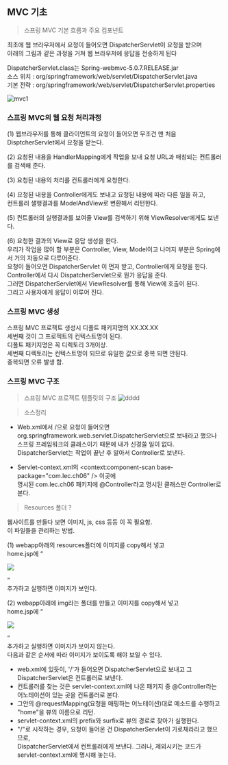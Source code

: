 ## MVC 기초

> 스프링 MVC 기본 흐름과 주요 컴포넌트

최초에 웹 브라우저에서 요청이 들어오면 DispatcherServlet이 요청을 받으며    
아래의 그림과 같은 과정을 거쳐 웹 브라우저에 응답을 전송하게 된다   

DispatcherServlet.class는 Spring-webmvc-5.0.7.RELEASE.jar   
소스 위치 : org/springframework/web/servlet/DispatcherServlet.java   
기본 전략 : org/springframework/web/servlet/DispatcherServlet.properties   

![mvc1](https://user-images.githubusercontent.com/118541186/230271925-40d95c11-43c6-453a-859b-9361f36f1da2.JPG)

### 스프링 MVC의 웹 요청 처리과정

(1) 웹브라우저를 통해 클라이언트의 요청이 들어오면 무조건 맨 처음 DisptcherServlet에서 요청을 받는다.      

(2) 요청된 내용을 HandlerMapping에게 작업을 보내 요청 URL과 매칭되는 컨트롤러를 검색해 준다.   

(3) 요청된 내용의 처리를 컨트롤러에게 요청한다.   

(4) 요청된 내용을 Controller에게도 보내고 요청된 내용에 따라 다른 일을 하고,   
    컨트롤러 샐행결과를 ModelAndView로 변환해서 리턴한다.   

(5) 컨트롤러의 실행결과를 보여줄 View를 검색하기 위해 ViewResolver에게도 보낸다.   

(6) 요청한 결과의 View로 응답 생성을 한다.   
    우리가 작업을 많이 할 부분은 Controller, View, Model이고 나머지 부분은 Spring에서 거의 자동으로 다루어준다.   
    요청이 들어오면 DispatcherServlet 이 먼저 받고, Controller에게 요청을 한다.    
    Controller에서 다시 DispatcherServlet으로 뭔가 응답을 준다.     
    그러면 DispatcherServlet에서 ViewResolver를 통해 View에 호출이 된다.   
    그리고 사용자에게 응답이 이루어 진다.   


### 스프링 MVC 생성

스프링 MVC 프로젝트 생성시 디폴트 패키지명의 XX.XX.XX   
세번째 것이 그 프로젝트의 컨텍스트명이 된다.   
디폴트 패키지명은 꼭 디렉토리 3개이상.    
세번째 디렉토리는 컨텍스트명이 되므로 유일한 값으로 중복 되면 안된다.   
중복되면 오류 발생 함.      

### 스프링 MVC 구조

> 스프링 MVC 프로젝트 템플릿의 구조
![dddd](https://user-images.githubusercontent.com/118541186/230530026-6ec30a6f-a8f8-43ea-8582-4f2a80fe8cbc.png)


> 소스정리

- Web.xml에서 /으로 요청이 들어오면 org.springframework.web.servlet.DispatcherServlet으로 보내라고 했으나   
  스프링 프레임워크의 클래스이기 때문에 내가 신경쓸 일이 없다.   
  DispatcherServlet는 작업이 끝난 후 알아서 Controller로 보낸다.   

- Servlet-context.xml의 <context:component-scan base-package="com.lec.ch06" /> 이곳에    
  명시된 com.lec.ch06 패키지에 @Controller라고 명시된 클래스만 Controller로 본다.   

> Resources 폴더 ?

웹사이트를 만들다 보면 이미지, js, css 등등 이 꼭 필요함.   
이 파일들을 관리하는 방법.   

(1) webapp아래의 resources폴더에 이미지를 copy해서 넣고   
    home.jsp에 “<p> <img src="/ch06/resources/h.jpg"></p>”   
    추가하고 실행하면 이미지가 보인다.   

(2) webapp아래에 img라는 폴더를 만들고 이미지를 copy해서 넣고   
    home.jsp에 “<p> <img src="/ch08_1/img/h.jpg"></p>”   
    추가하고 실행하면 이미지가 보이지 않는다.    
    다음과 같은 순서에 따라 이미지가 보이도록 해야 보일 수 있다.   

- web.xml에 있듯이,  '/'가 들어오면 DispatcherServlet으로 보내고 그 DispatcherServlet은 컨트롤러로 보낸다.
- 컨트롤러를 찾는 것은 servlet-context.xml에 나온 패키지 중 @Controller라는 어노테이션이 있는 곳을 컨트롤러로 본다.
- 그안의 @requestMapping(요청을 매핑하는 어노테이션)대로 메소드를 수행하고 "home"을 뷰의 이름으로 리턴.
- servlet-context.xml의 prefix와 surfix로 뷰의 경로로 찾아가 실행한다.
- "/"로 시작하는 경우, 요청이 들어온 건 DispatcherServlet이 가로채라라고 했으므로,   
  DispatcherServlet에서 컨트롤러에게 보낸다. 그러나, 제외시키는 코드가 servlet-context.xml에 명시해 놓는다.   